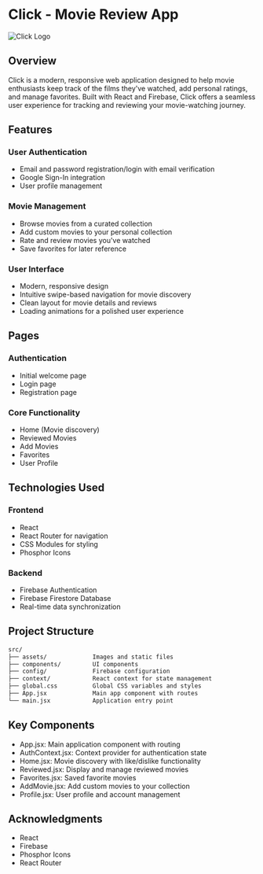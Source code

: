 # Click - Movie Review App

![Click Logo](src/assets/logo.png)

## Overview
Click is a modern, responsive web application designed to help movie enthusiasts keep track of the films they've watched, add personal ratings, and manage favorites. Built with React and Firebase, Click offers a seamless user experience for tracking and reviewing your movie-watching journey.

## Features

### User Authentication
- Email and password registration/login with email verification
- Google Sign-In integration
- User profile management

### Movie Management
- Browse movies from a curated collection
- Add custom movies to your personal collection
- Rate and review movies you've watched
- Save favorites for later reference

### User Interface
- Modern, responsive design
- Intuitive swipe-based navigation for movie discovery
- Clean layout for movie details and reviews
- Loading animations for a polished user experience

## Pages

### Authentication
- Initial welcome page
- Login page
- Registration page

### Core Functionality
- Home (Movie discovery)
- Reviewed Movies
- Add Movies
- Favorites
- User Profile

## Technologies Used

### Frontend
- React
- React Router for navigation
- CSS Modules for styling
- Phosphor Icons

### Backend
- Firebase Authentication
- Firebase Firestore Database
- Real-time data synchronization

## Project Structure 
```markdown
src/
├── assets/             Images and static files
├── components/         UI components
├── config/             Firebase configuration
├── context/            React context for state management
├── global.css          Global CSS variables and styles
├── App.jsx             Main app component with routes
└── main.jsx            Application entry point
```

## Key Components
- App.jsx: Main application component with routing
- AuthContext.jsx: Context provider for authentication state
- Home.jsx: Movie discovery with like/dislike functionality
- Reviewed.jsx: Display and manage reviewed movies
- Favorites.jsx: Saved favorite movies
- AddMovie.jsx: Add custom movies to your collection
- Profile.jsx: User profile and account management

## Acknowledgments
- React
- Firebase
- Phosphor Icons
- React Router
